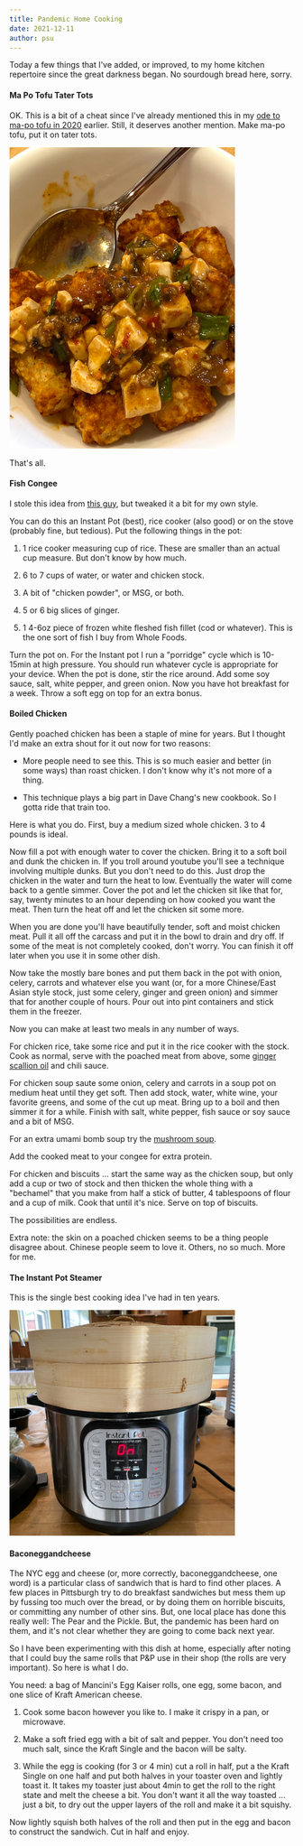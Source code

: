 ```yaml
---
title: Pandemic Home Cooking
date: 2021-12-11
author: psu
---
```


Today a few things that I've added, or improved, to my home kitchen repertoire since the
great darkness began. No sourdough bread here, sorry.

#### Ma Po Tofu Tater Tots

OK. This is a bit of a cheat since I've already mentioned this in my <a
href="https://mutable-states.com/2020-for-2020.html">ode to ma-po tofu in 2020</a> earlier. Still, it
deserves another mention. Make ma-po tofu, put it on tater tots.

> <a href="../images/IMG_2215.jpg">
<img src="../images/IMG_2215-small.jpg" width=400></a>

That's all.

#### Fish Congee

I stole this idea from [this guy](https://www.youtube.com/watch?v=SMJKE4EN-Ts), but
tweaked it a bit for my own style.

You can do this an Instant Pot (best), rice cooker (also good) or on the stove (probably
fine, but tedious). Put the following things in the pot:

1. 1 rice cooker measuring cup of rice. These are smaller than an actual cup measure. But
  don't know by how much.

2. 6 to 7 cups of water, or water and chicken stock.

3. A bit of "chicken powder", or MSG, or both.

4. 5 or 6 big slices of ginger.

5. 1 4-6oz piece of frozen white fleshed fish fillet (cod or whatever). This is the one sort of fish I buy from Whole
   Foods.

Turn the pot on. For the Instant pot I run a "porridge" cycle which is 10-15min at high
pressure. You should run whatever cycle is appropriate for your device. When the pot is
done, stir the rice around. Add some soy sauce, salt, white pepper, and green onion. Now
you have hot breakfast for a week. Throw a soft egg on top for an extra bonus.

#### Boiled Chicken

Gently poached chicken has been a staple of mine for years. But
I thought I'd make an extra shout for it out now for two reasons:

* More people need to see this. This is so much easier and better (in some ways) than
  roast chicken. I don't know why it's not more of a thing.

* This technique plays a big part in Dave Chang's new cookbook. So I gotta ride that train
  too.

Here is what you do. First, buy a medium sized whole chicken. 3 to 4 pounds is ideal.

Now fill a pot with enough water to cover the chicken. Bring it to a soft boil and dunk
the chicken in. If you troll around youtube you'll see a technique involving multiple
dunks. But you don't need to do this. Just drop the chicken in the water and turn the heat
to low. Eventually the water will come back to a gentle simmer. Cover the pot and let the
chicken sit like that for, say, twenty minutes to an hour depending on how cooked you want
the meat. Then turn the heat off and let the chicken sit some more.

When you are done you'll have beautifully tender, soft and moist chicken meat. Pull it all
off the carcass and put it in the bowl to drain and dry off. If some of the meat is not
completely cooked, don't worry. You can finish it off later when you use it in some other
dish.

Now take the mostly bare bones and put them back in the pot with onion, celery, carrots
and whatever else you want (or, for a more Chinese/East Asian style stock, just some
celery, ginger and green onion) and simmer that for another couple of hours. Pour out into
pint containers and stick them in the freezer.

Now you can make at least two meals in any number of ways.

For chicken rice, take some rice and put it in the rice cooker with the stock. Cook as
normal, serve with the poached meat from above, some [ginger scallion
oil](https://thewoksoflife.com/raw-ginger-scallion-oil/) and chili sauce.

For chicken soup saute some onion, celery and carrots in a soup pot on medium heat until
they get soft. Then add stock, water, white wine, your favorite greens, and some of the cut up
meat. Bring up to a boil and then simmer it for a while. Finish with salt, white pepper, fish
sauce or soy sauce and a bit of MSG. 

For an extra umami bomb soup try the [mushroom soup](./dinner-in-half-an-hour-mushroom-soup.html).

Add the cooked meat to your congee for extra protein.

For chicken and biscuits ... start the same way as the chicken soup, but only add a cup or
two of stock and then thicken the whole thing with a "bechamel" that you make from half a
stick of butter, 4 tablespoons of flour and a cup of milk. Cook that until it's nice.
Serve on top of biscuits.

The possibilities are endless.

Extra note: the skin on a poached chicken seems to be a thing people disagree about.
Chinese people seem to love it. Others, no so much. More for me.

#### The Instant Pot Steamer

This is the single best cooking idea I've had in ten years.

> <a href="../images/instant-pot.jpg">
<img src="../images/instant-pot-small.jpg" width=400></a>


#### Baconeggandcheese

The NYC egg and cheese (or, more correctly, baconeggandcheese, one word) is a particular
class of sandwich that is hard to find other places. A few places in Pittsburgh try to do
breakfast sandwiches but mess them up by fussing too much over the bread, or by doing them
on horrible biscuits, or committing any number of other sins. But, one local place has
done this really well: The Pear and the Pickle. But, the pandemic has been hard on them,
and it's not clear whether they are going to come back next year.

So I have been experimenting with this dish at home, especially after noting that I could
buy the same rolls that P&P use in their shop (the rolls are very important). So here is
what I do. 

You need: a bag of Mancini's Egg Kaiser rolls, one egg, some bacon, and one
slice of Kraft American cheese. 

1. Cook some bacon however you like to. I make it crispy in a pan, or microwave.

2. Make a soft fried egg with a bit of salt and pepper. You don't need too much salt,
   since the Kraft Single and the bacon will be salty.

3. While the egg is cooking (for 3 or 4 min) cut a roll in half, put a the Kraft Single on
   one half and put both halves in your toaster oven and lightly toast it. It takes my
   toaster just about 4min to get the roll to the right state and melt the cheese a bit.
   You don't want it all the way toasted ... just a bit, to dry out the upper layers of
   the roll and make it a bit squishy.

Now lightly squish both halves of the roll and then put in the egg and bacon to construct
the sandwich. Cut in half and enjoy.

